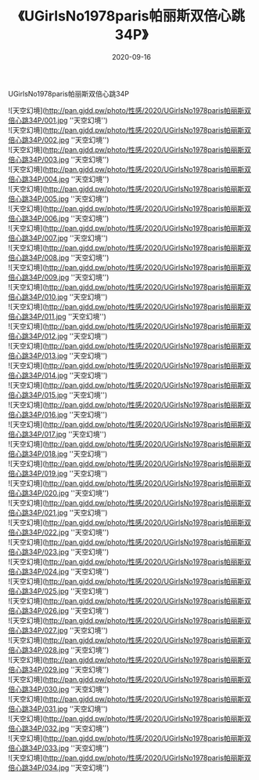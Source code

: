 ﻿---
layout: post
title:  《UGirlsNo1978paris帕丽斯双倍心跳34P》
date:   2020-09-16
img: http://pan.gjdd.pw/photo/性感/2020/UGirlsNo1978paris帕丽斯双倍心跳34P/000.jpg
categories: [美女, 性感, 泳衣]
---

UGirlsNo1978paris帕丽斯双倍心跳34P



![天空幻境](http://pan.gjdd.pw/photo/性感/2020/UGirlsNo1978paris帕丽斯双倍心跳34P/001.jpg ''天空幻境'') <br>
![天空幻境](http://pan.gjdd.pw/photo/性感/2020/UGirlsNo1978paris帕丽斯双倍心跳34P/002.jpg ''天空幻境'') <br>
![天空幻境](http://pan.gjdd.pw/photo/性感/2020/UGirlsNo1978paris帕丽斯双倍心跳34P/003.jpg ''天空幻境'') <br>
![天空幻境](http://pan.gjdd.pw/photo/性感/2020/UGirlsNo1978paris帕丽斯双倍心跳34P/004.jpg ''天空幻境'') <br>
![天空幻境](http://pan.gjdd.pw/photo/性感/2020/UGirlsNo1978paris帕丽斯双倍心跳34P/005.jpg ''天空幻境'') <br>
![天空幻境](http://pan.gjdd.pw/photo/性感/2020/UGirlsNo1978paris帕丽斯双倍心跳34P/006.jpg ''天空幻境'') <br>
![天空幻境](http://pan.gjdd.pw/photo/性感/2020/UGirlsNo1978paris帕丽斯双倍心跳34P/007.jpg ''天空幻境'') <br>
![天空幻境](http://pan.gjdd.pw/photo/性感/2020/UGirlsNo1978paris帕丽斯双倍心跳34P/008.jpg ''天空幻境'') <br>
![天空幻境](http://pan.gjdd.pw/photo/性感/2020/UGirlsNo1978paris帕丽斯双倍心跳34P/009.jpg ''天空幻境'') <br>
![天空幻境](http://pan.gjdd.pw/photo/性感/2020/UGirlsNo1978paris帕丽斯双倍心跳34P/010.jpg ''天空幻境'') <br>
![天空幻境](http://pan.gjdd.pw/photo/性感/2020/UGirlsNo1978paris帕丽斯双倍心跳34P/011.jpg ''天空幻境'') <br>
![天空幻境](http://pan.gjdd.pw/photo/性感/2020/UGirlsNo1978paris帕丽斯双倍心跳34P/012.jpg ''天空幻境'') <br>
![天空幻境](http://pan.gjdd.pw/photo/性感/2020/UGirlsNo1978paris帕丽斯双倍心跳34P/013.jpg ''天空幻境'') <br>
![天空幻境](http://pan.gjdd.pw/photo/性感/2020/UGirlsNo1978paris帕丽斯双倍心跳34P/014.jpg ''天空幻境'') <br>
![天空幻境](http://pan.gjdd.pw/photo/性感/2020/UGirlsNo1978paris帕丽斯双倍心跳34P/015.jpg ''天空幻境'') <br>
![天空幻境](http://pan.gjdd.pw/photo/性感/2020/UGirlsNo1978paris帕丽斯双倍心跳34P/016.jpg ''天空幻境'') <br>
![天空幻境](http://pan.gjdd.pw/photo/性感/2020/UGirlsNo1978paris帕丽斯双倍心跳34P/017.jpg ''天空幻境'') <br>
![天空幻境](http://pan.gjdd.pw/photo/性感/2020/UGirlsNo1978paris帕丽斯双倍心跳34P/018.jpg ''天空幻境'') <br>
![天空幻境](http://pan.gjdd.pw/photo/性感/2020/UGirlsNo1978paris帕丽斯双倍心跳34P/019.jpg ''天空幻境'') <br>
![天空幻境](http://pan.gjdd.pw/photo/性感/2020/UGirlsNo1978paris帕丽斯双倍心跳34P/020.jpg ''天空幻境'') <br>
![天空幻境](http://pan.gjdd.pw/photo/性感/2020/UGirlsNo1978paris帕丽斯双倍心跳34P/021.jpg ''天空幻境'') <br>
![天空幻境](http://pan.gjdd.pw/photo/性感/2020/UGirlsNo1978paris帕丽斯双倍心跳34P/022.jpg ''天空幻境'') <br>
![天空幻境](http://pan.gjdd.pw/photo/性感/2020/UGirlsNo1978paris帕丽斯双倍心跳34P/023.jpg ''天空幻境'') <br>
![天空幻境](http://pan.gjdd.pw/photo/性感/2020/UGirlsNo1978paris帕丽斯双倍心跳34P/024.jpg ''天空幻境'') <br>
![天空幻境](http://pan.gjdd.pw/photo/性感/2020/UGirlsNo1978paris帕丽斯双倍心跳34P/025.jpg ''天空幻境'') <br>
![天空幻境](http://pan.gjdd.pw/photo/性感/2020/UGirlsNo1978paris帕丽斯双倍心跳34P/026.jpg ''天空幻境'') <br>
![天空幻境](http://pan.gjdd.pw/photo/性感/2020/UGirlsNo1978paris帕丽斯双倍心跳34P/027.jpg ''天空幻境'') <br>
![天空幻境](http://pan.gjdd.pw/photo/性感/2020/UGirlsNo1978paris帕丽斯双倍心跳34P/028.jpg ''天空幻境'') <br>
![天空幻境](http://pan.gjdd.pw/photo/性感/2020/UGirlsNo1978paris帕丽斯双倍心跳34P/029.jpg ''天空幻境'') <br>
![天空幻境](http://pan.gjdd.pw/photo/性感/2020/UGirlsNo1978paris帕丽斯双倍心跳34P/030.jpg ''天空幻境'') <br>
![天空幻境](http://pan.gjdd.pw/photo/性感/2020/UGirlsNo1978paris帕丽斯双倍心跳34P/031.jpg ''天空幻境'') <br>
![天空幻境](http://pan.gjdd.pw/photo/性感/2020/UGirlsNo1978paris帕丽斯双倍心跳34P/032.jpg ''天空幻境'') <br>
![天空幻境](http://pan.gjdd.pw/photo/性感/2020/UGirlsNo1978paris帕丽斯双倍心跳34P/033.jpg ''天空幻境'') <br>
![天空幻境](http://pan.gjdd.pw/photo/性感/2020/UGirlsNo1978paris帕丽斯双倍心跳34P/034.jpg ''天空幻境'') <br>